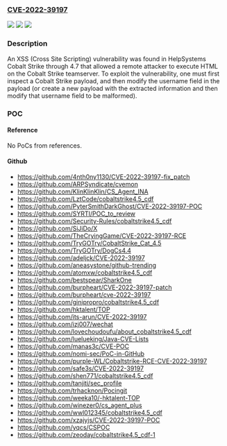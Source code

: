### [CVE-2022-39197](https://cve.mitre.org/cgi-bin/cvename.cgi?name=CVE-2022-39197)
![](https://img.shields.io/static/v1?label=Product&message=n%2Fa&color=blue)
![](https://img.shields.io/static/v1?label=Version&message=n%2Fa&color=blue)
![](https://img.shields.io/static/v1?label=Vulnerability&message=n%2Fa&color=brighgreen)

### Description

An XSS (Cross Site Scripting) vulnerability was found in HelpSystems Cobalt Strike through 4.7 that allowed a remote attacker to execute HTML on the Cobalt Strike teamserver. To exploit the vulnerability, one must first inspect a Cobalt Strike payload, and then modify the username field in the payload (or create a new payload with the extracted information and then modify that username field to be malformed).

### POC

#### Reference
No PoCs from references.

#### Github
- https://github.com/4nth0ny1130/CVE-2022-39197-fix_patch
- https://github.com/ARPSyndicate/cvemon
- https://github.com/KlinKlinKlin/CS_Agent_INA
- https://github.com/LztCode/cobaltstrike4.5_cdf
- https://github.com/PyterSmithDarkGhost/CVE-2022-39197-POC
- https://github.com/SYRTI/POC_to_review
- https://github.com/Security-Rules/cobaltstrike4.5_cdf
- https://github.com/SiJiDo/X
- https://github.com/TheCryingGame/CVE-2022-39197-RCE
- https://github.com/TryGOTry/CobaltStrike_Cat_4.5
- https://github.com/TryGOTry/DogCs4.4
- https://github.com/adeljck/CVE-2022-39197
- https://github.com/aneasystone/github-trending
- https://github.com/atomxw/cobaltstrike4.5_cdf
- https://github.com/bestspear/SharkOne
- https://github.com/burpheart/CVE-2022-39197-patch
- https://github.com/burpheart/cve-2022-39197
- https://github.com/ginipropro/cobaltstrike4.5_cdf
- https://github.com/hktalent/TOP
- https://github.com/its-arun/CVE-2022-39197
- https://github.com/izj007/wechat
- https://github.com/lovechoudoufu/about_cobaltstrike4.5_cdf
- https://github.com/luelueking/Java-CVE-Lists
- https://github.com/manas3c/CVE-POC
- https://github.com/nomi-sec/PoC-in-GitHub
- https://github.com/purple-WL/Cobaltstrike-RCE-CVE-2022-39197
- https://github.com/safe3s/CVE-2022-39197
- https://github.com/shen771/cobaltstrike4.5_cdf
- https://github.com/tanjiti/sec_profile
- https://github.com/trhacknon/Pocingit
- https://github.com/weeka10/-hktalent-TOP
- https://github.com/winezer0/cs_agent_plus
- https://github.com/wwl012345/cobaltstrike4.5_cdf
- https://github.com/xzajyjs/CVE-2022-39197-POC
- https://github.com/yqcs/CSPOC
- https://github.com/zeoday/cobaltstrike4.5_cdf-1

